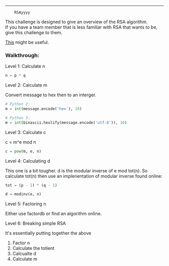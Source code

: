 ____________________________________________
        RSAyyyy
             
This challenge is designed to give an overview of the RSA algorithm.   
If you have a team member that is less familiar with RSA that wants to be,  
give this challenge to them.

[This](https://simple.wikipedia.org/wiki/RSA_algorithm) might be useful.



### Walkthrough:

Level 1: Calculate n

```python
n = p * q
```

Level 2: Calculate m

Convert message to hex then to an interger.
```python 
# Python 2:
m = int(message.encode('hex'), 16)

# Python 3:
m = int(binascii.hexlify(message.encode('utf-8')), 16)
```

Level 3: Calculate c

c = m^e mod n

```python 
c = pow(m, e, n)
```

Level 4: Calculating d

This one is a bit tougher.
d is the modular inverse of e mod tot(n).
So calculate tot(n) then use an implenentation of modular inverse found online:
```python
tot = (p - 1) * (q - 1)

d = modinv(e, n)
```

Level 5: Factoring n

Either use factordb or find an algorithm online.

Level 6: Breaking simple RSA

It's essentially putting together the above

1) Factor n
2) Calculate the totient
3) Calcualte d
4) Calculate m


